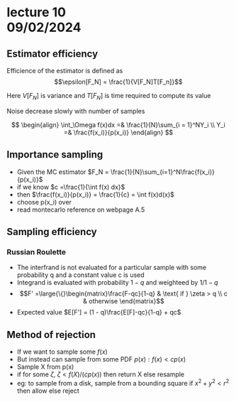 # lecture 10 <div style="text-align"> 09/02/2024 </div>

## Estimator efficiency

Efficience of the estimator is defined as 
$$\epsilon[F_N] = \frac{1}{V[F_N]T[F_n]}$$

Here $V[F_N]$ is variance and $T[F_N]$ is time required to compute its value

Noise decrease slowly with number of samples

$$
\begin{align}
\int_\Omega f(x)dx =& \frac{1}{N}\sum_{i = 1}^NY_i \\
Y_i =& \frac{f(x_i)}{p(x_i)} 
\end{align}
$$


## Importance sampling
- Given the MC estimator $F_N = \frac{1}{N}\sum_{i=1}^N\frac{f(x_i)}{p(x_i)}$
- if we know $c =\frac{1}{\int f(x) dx}$
- then $\frac{f(x_i)}{p(x_i)} = \frac{1}{c} = \int f(x)d(x)$
- choose p(x_i) over 
- read montecarlo reference on webpage A.5

## Sampling efficiency

### Russian Roulette
- The interfrand is not evaluated for a particular sample with some probability q and a constant value c is used
- Integrand is evaluated with probability $1-q$ and weighteed by $1/1-q$
- $$F' =\large{\{}\begin{matrix}\frac{F-qc}{1-q} & \text{ if } \zeta > q \\ c & otherwise \end{matrix}$$
- Expected value $E[F'] = (1 - q)\frac{E[F]-qc}{1-q} + qc$

## Method of rejection
- If we want to sample some $f(x)$
- But instead can sample from some PDF $p(x) : f(x) < cp(x)$
- Sample X from p(x)
- if for some $\zeta$, $\zeta < f(X) / (cp(x))$ then return X else resample
- eg: to sample from a disk, sample from a bounding square if $x^2 + y^2 < r^2$ then allow else reject
